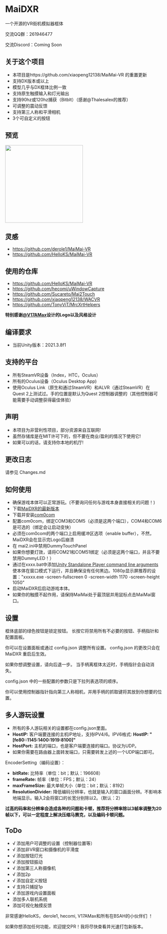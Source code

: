 # MaiDXR
一个开源的VR街机模拟器框体

交流QQ群：261946477

交流Discord：Coming Soon


关于这个项目
---
- 本项目是https://github.com/xiaopeng12138/MaiMai-VR 的重置更新
- 支持DX版本或以上
- 模型几乎与DX框体比例一致
- 支持原生触摸输入和灯光输出
- 支持90hz或120hz捕获（Bitblt）（感谢@Thalesalex的推荐）
- 可调整的震动反馈
- 支持第三人称和平滑相机
- 3个可自定义的按钮


预览
---
<img src="https://github.com/xiaopeng12138/MaiDXR/blob/main/PreviewImage/MaiDXR_PreviewImage.png?raw=true" width="250" />


灵感
---
- https://github.com/derole1/MaiMai-VR
- https://github.com/HelloKS/MaiMai-VR


使用的仓库
---
- https://github.com/HelloKS/MaiMai-VR
- https://github.com/hecomi/uWindowCapture
- https://github.com/Sucareto/Mai2Touch
- https://github.com/xiaopeng12138/WACVR
- https://github.com/TonyViT/MrcXrtHelpers

**特别感谢[@V17AMax](https://github.com/V17AMax)设计的Logo以及风格设计**


编译要求
---
- 当前Unity版本：2021.3.8f1


支持的平台
---
- 所有SteamVR设备（Index，HTC，Oculus）
- 所有的Oculus设备（Oculus Desktop App)
- 使用Oculus Link（原生和通过SteamVR）和ALVR（通过SteamVR）在Quest 2上测试过。手的位置是默认为Quest 2控制器调整的（其他控制器可能需要手动调整获得最佳体验）


声明
---
- 本项目为非营利性项目，部分资源来自互联网!
- 虽然存储库是在MIT许可下的，但不要在商业/盈利的情况下使用它!
- 如果可以的话，请支持你本地的机厅!


更改日志
---
请参见 Changes.md


如何使用
---
- 确保游戏本体可以正常游玩。(不要询问任何与游戏本身直接相关的问题！)
- 下载[MaiDXR的最新版本](https://github.com/xiaopeng12138/MaiDXR/releases)
- 下载并安装[com0com](https://storage.googleapis.com/google-code-archive-downloads/v2/code.google.com/powersdr-iq/setup_com0com_W7_x64_signed.exe)
- 配置com0com，绑定COM3和COM5（必须是这两个端口），COM4和COM6是可选的（绑定会让启动变快）
- 必须在com0com的两个端口上启用缓冲区选项（enable buffer），不然，MaiDXR会在显示完Logo后崩溃
- 在 mai2.ini中禁用DummyTouchPanel
- 如果你想要灯效，请将COM21和COM51绑定（必须是这两个端口，并且不要禁用DummyLED！）
- 通过在xxxx.bat中添加[Unity Standalone Player command line arguments](https://docs.unity3d.com/Manual/PlayerCommandLineArguments.html)使本体在窗口模式下运行，并且确保没有任何黑边。1080p显示屏推荐的设置："xxxxx.exe -screen-fullscreen 0 -screen-width 1170 -screen-height 1050"
- 启动MaiDXR后启动游戏本体。
- 如果你的触摸不起作用，请保持MaiMai处于最顶层并用鼠标点击MaiMai窗口。


设置
---
框体底部的绿色按钮是锁定按钮。 长按它将禁用所有不必要的按钮、手柄指针和配置面板。

你可以在设置面板或通过 config.json 调整所有设置。 config.json 的更改只会在 MaiDXR 重启后生效。

如果你想调整设置，请向后退一步。 当手柄离框体太近时，手柄指针会自动消失。

config.json 中的一些配置的参数只是下拉列表选项的顺序。

你可以使用控制器指针指向第三人称相机，并用手柄的抓取键将其放到你想要的位置。


多人游玩设置
---

- 所有的多人游玩相关的设置都在config.json里面。
- **HostIP:** 客户端要连接的主机IP地址，支持IPV4/6。IPV6格式: **HostIP: "[fe80::1145:1400:1919:8100]"** 
- **HostPort:** 主机的端口，也是客户端要连接的端口。协议为UDP。
- 如果你需要在路由器上面转发端口，只需要转发上述的一个UDP端口即可。

EncoderSetting（编码设置）：

- **bitRate:** 比特率（单位：bit；默认：196608）
- **frameRate:** 帧率（单位：FPS；默认：24）
- **maxFrameSize:** 最大单帧大小（单位：bit；默认：8192）
- **ResolutionDivider:** 降低编码分辨率，也就是输入的窗口画面分辨。不影响本地端显示。输入2会将窗口的长宽分别除以2。（默认：2）

**过高的码率和分辨率会造成各种的问题和卡顿，推荐将分辨率除以3帧率调整为20帧以下，可以一定程度上解决压缩马赛克，以及编码卡顿问题。**

ToDo
---
- √ 添加用户可调整的设置（控制器位置等）
- √ 添加非VR窗口和摄像机的平滑度
- √ 添加按钮灯光
- √ 添加按钮振动
- √ 添加第三人称摄像机
- √ 添加2p
- √ 添加自定义按钮
- √ 支持只捕捉1p
- √ 添加游戏内设置面板
- 添加多人联机系统
- 添加可视化触摸反馈

非常感谢HelloKS，derole1, hecomi, V17AMax和所有在BSAH的小伙伴们 ！

如果你想添加任何功能，欢迎提交PR！我将尽快查看并光速打包新版本。

